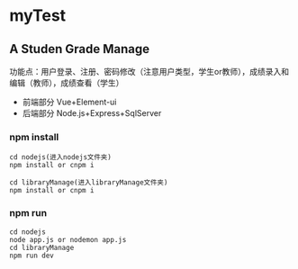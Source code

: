 # myTest
## A Studen Grade Manage

功能点：用户登录、注册、密码修改（注意用户类型，学生or教师），成绩录入和编辑（教师），成绩查看（学生）
+ 前端部分 Vue+Element-ui
+ 后端部分 Node.js+Express+SqlServer

### npm install

```
cd nodejs(进入nodejs文件夹)
npm install or cnpm i

cd libraryManage(进入libraryManage文件夹)
npm install or cnpm i
```
### npm run 
```
cd nodejs
node app.js or nodemon app.js
cd libraryManage
npm run dev
```

